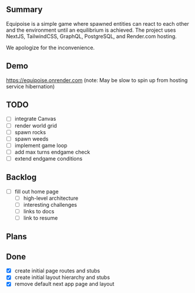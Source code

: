 ## Summary
Equipoise is a simple game where spawned entities can react to each other and the environment
until an equilibrium is achieved.  The project uses NextJS, TailwindCSS, GraphQL, PostgreSQL,
and Render.com hosting.

We apologize for the inconvenience.

## Demo
https://equipoise.onrender.com
(note: May be slow to spin up from hosting service hibernation)

## TODO
- [ ] integrate Canvas
- [ ] render world grid
- [ ] spawn rocks
- [ ] spawn weeds
- [ ] implement game loop
- [ ] add max turns endgame check
- [ ] extend endgame conditions

## Backlog
- [ ] fill out home page
  - [ ] high-level architecture
  - [ ] interesting challenges
  - [ ] links to docs
  - [ ] link to resume

## Plans

## Done
- [X] create initial page routes and stubs
- [X] create initial layout hierarchy and stubs
- [X] remove default next app page and layout
